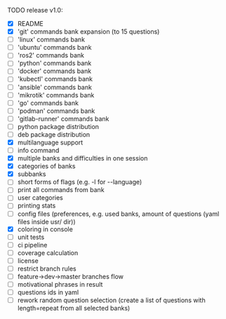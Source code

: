 TODO release v1.0:
- [x] README
- [x] 'git' commands bank expansion (to 15 questions)
- [ ] 'linux' commands bank
- [ ] 'ubuntu' commands bank
- [ ] 'ros2' commands bank
- [ ] 'python' commands bank
- [ ] 'docker' commands bank
- [ ] 'kubectl' commands bank
- [ ] 'ansible' commands bank
- [ ] 'mikrotik' commands bank
- [ ] 'go' commands bank
- [ ] 'podman' commands bank
- [ ] 'gitlab-runner' commands bank
- [ ] python package distribution
- [ ] deb package distribution
- [x] multilanguage support
- [ ] info command
- [x] multiple banks and difficulties in one session
- [x] categories of banks
- [x] subbanks
- [ ] short forms of flags (e.g. -l for --language)
- [ ] print all commands from bank
- [ ] user categories
- [ ] printing stats
- [ ] config files (preferences, e.g. used banks, amount of questions (yaml files inside usr/ dir))
- [x] coloring in console
- [ ] unit tests
- [ ] ci pipeline
- [ ] coverage calculation
- [ ] license
- [ ] restrict branch rules
- [ ] feature->dev->master branches flow
- [ ] motivational phrases in result
- [ ] questions ids in yaml
- [ ] rework random question selection (create a list of questions with length=repeat from all selected banks)
